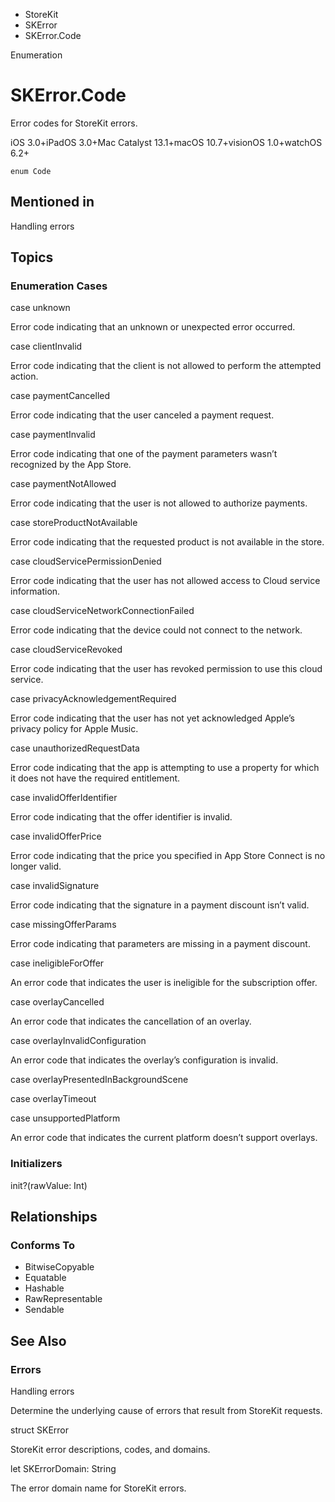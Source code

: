 

- StoreKit
- SKError
-  SKError.Code 

Enumeration

# SKError.Code

Error codes for StoreKit errors.

iOS 3.0+iPadOS 3.0+Mac Catalyst 13.1+macOS 10.7+visionOS 1.0+watchOS 6.2+

``` source
enum Code
```

## Mentioned in 

Handling errors

## Topics

### Enumeration Cases

case unknown

Error code indicating that an unknown or unexpected error occurred.

case clientInvalid

Error code indicating that the client is not allowed to perform the attempted action.

case paymentCancelled

Error code indicating that the user canceled a payment request.

case paymentInvalid

Error code indicating that one of the payment parameters wasn’t recognized by the App Store.

case paymentNotAllowed

Error code indicating that the user is not allowed to authorize payments.

case storeProductNotAvailable

Error code indicating that the requested product is not available in the store.

case cloudServicePermissionDenied

Error code indicating that the user has not allowed access to Cloud service information.

case cloudServiceNetworkConnectionFailed

Error code indicating that the device could not connect to the network.

case cloudServiceRevoked

Error code indicating that the user has revoked permission to use this cloud service.

case privacyAcknowledgementRequired

Error code indicating that the user has not yet acknowledged Apple’s privacy policy for Apple Music.

case unauthorizedRequestData

Error code indicating that the app is attempting to use a property for which it does not have the required entitlement.

case invalidOfferIdentifier

Error code indicating that the offer identifier is invalid.

case invalidOfferPrice

Error code indicating that the price you specified in App Store Connect is no longer valid.

case invalidSignature

Error code indicating that the signature in a payment discount isn’t valid.

case missingOfferParams

Error code indicating that parameters are missing in a payment discount.

case ineligibleForOffer

An error code that indicates the user is ineligible for the subscription offer.

case overlayCancelled

An error code that indicates the cancellation of an overlay.

case overlayInvalidConfiguration

An error code that indicates the overlay’s configuration is invalid.

case overlayPresentedInBackgroundScene

case overlayTimeout

case unsupportedPlatform

An error code that indicates the current platform doesn’t support overlays.

### Initializers

init?(rawValue: Int)

## Relationships

### Conforms To

- BitwiseCopyable
- Equatable
- Hashable
- RawRepresentable
- Sendable

## See Also

### Errors

Handling errors

Determine the underlying cause of errors that result from StoreKit requests.

struct SKError

StoreKit error descriptions, codes, and domains.

let SKErrorDomain: String

The error domain name for StoreKit errors.

